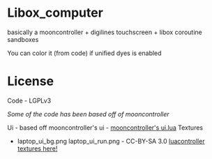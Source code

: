 # Libox_computer
basically a mooncontroller + digilines touchscreen + libox coroutine sandboxes

You can color it (from code) if unified dyes is enabled

# License
Code - LGPLv3

*Some of the code has been based off of mooncontroller*

Ui - based off mooncontroller's ui - [mooncontroller's ui.lua](https://github.com/mt-mods/mooncontroller/blob/master/ui.lua)
Textures 
- laptop_ui_bg.png laptop_ui_run.png - CC-BY-SA 3.0 [luacontroller textures here!](https://github.com/minetest-mods/mesecons/tree/master/mesecons_luacontroller/textures)